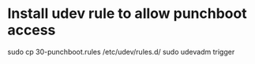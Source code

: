 
# Install udev rule to allow punchboot access
sudo cp 30-punchboot.rules /etc/udev/rules.d/
sudo udevadm trigger

